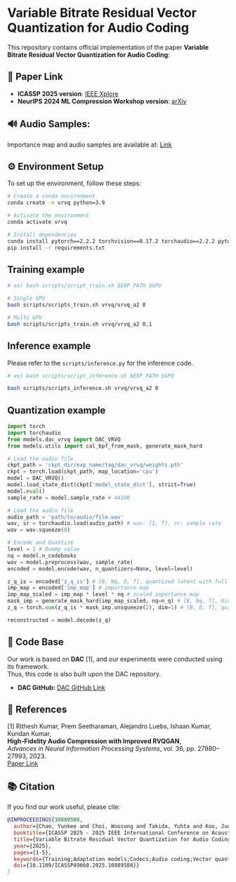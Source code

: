 # Variable Bitrate Residual Vector Quantization for Audio Coding

This repository contains official implementation of the paper **Variable Bitrate Residual Vector Quantization for Audio Coding**:  


## 📄 Paper Link

- **ICASSP 2025 version**: [IEEE Xplore](https://ieeexplore.ieee.org/document/10889508)
- **NeurIPS 2024 ML Compression Workshop version**: [arXiv](https://arxiv.org/abs/2410.06016)

## 🔊 Audio Samples: 
Importance map and audio samples are available at: [Link](https://yoongi43.github.io/VBRRVQ.github.io/)

## ⚙️ Environment Setup  
To set up the environment, follow these steps:  

```bash
# Create a conda environment
conda create -n vrvq python=3.9

# Activate the environment
conda activate vrvq

# Install dependencies
conda install pytorch==2.2.2 torchvision==0.17.2 torchaudio==2.2.2 pytorch-cuda=11.8 -c pytorch -c nvidia  ## We used this command for PyTorch install
pip install -r requirements.txt
```

## Training example
```bash
# ex) bash scripts/script_train.sh $EXP_PATH $GPU

# Single GPU
bash scripts/scripts_train.sh vrvq/vrvq_a2 0

# Multi GPU
bash scripts/scripts_train.sh vrvq/vrvq_a2 0,1
```

## Inference example
Please refer to the `scripts/inference.py` for the inference code.

```bash
# ex) bash scripts/script_inference.sh $EXP_PATH $GPU

bash scripts/scripts_inference.sh vrvq/vrvq_a2 0
```

## Quantization example
```python
import torch
import torchaudio
from models.dac_vrvq import DAC_VRVQ
from models.utils import cal_bpf_from_mask, generate_mask_hard

# Load the audio file
ckpt_path = 'ckpt_dir/exp_name/tag/dac_vrvq/weights.pth'
ckpt = torch.load(ckpt_path, map_location='cpu')
model = DAC_VRVQ()
model.load_state_dict(ckpt['model_state_dict'], strict=True)
model.eval()
sample_rate = model.sample_rate # 44100

# Load the audio file
audio_path = 'path/to/audio/file.wav'
wav, sr = torchaudio.load(audio_path) # wav: [1, T], sr: sample rate
wav = wav.squeeze(0)

# Encode and Quantize
level = 1 # Dummy value
nq = model.n_codebooks
wav = model.preprocess(wav, sample_rate)
encoded = model.encode(wav, n_quantizers=None, level=level)

z_q_is = encoded['z_q_is'] # [B, Nq, D, T], quantized latent with full number of quantizers
imp_map = encoded['imp_map'] # importance map
imp_map_scaled = imp_map * level * nq # scaled importance map
mask_imp = generate_mask_hard(imp_map_scaled, nq=n_q) # [B, Nq, T], binary mask
z_q = torch.sum(z_q_is * mask_imp.unsqueeze(2), dim=1) # [B, D, T], quantized latent with

reconstructed = model.decode(z_q)
```


## 📌 Code Base  
Our work is based on **DAC** [1], and our experiments were conducted using its framework.  
Thus, this code is also built upon the DAC repository.  
- **DAC GitHub:** [DAC GitHub Link](https://github.com/descriptinc/descript-audio-codec)  

## 📝 References
[1] Rithesh Kumar, Prem Seetharaman, Alejandro Luebs, Ishaan Kumar, Kundan Kumar,  
**High-Fidelity Audio Compression with Improved RVQGAN**,  
*Advances in Neural Information Processing Systems*, vol. 36, pp. 27980–27993, 2023.  
[Paper Link](https://arxiv.org/abs/2306.06546)

## 📚 Citation

If you find our work useful, please cite:

```bibtex
@INPROCEEDINGS{10889508,
  author={Chae, Yunkee and Choi, Woosung and Takida, Yuhta and Koo, Junghyun and Ikemiya, Yukara and Zhong, Zhi and Cheuk, Kin Wai and Martínez-Ramírez, Marco A. and Lee, Kyogu and Liao, Wei-Hsiang and Mitsufuji, Yuki},
  booktitle={ICASSP 2025 - 2025 IEEE International Conference on Acoustics, Speech and Signal Processing (ICASSP)}, 
  title={Variable Bitrate Residual Vector Quantization for Audio Coding}, 
  year={2025},
  pages={1-5},
  keywords={Training;Adaptation models;Codecs;Audio coding;Vector quantization;Bit rate;Rate-distortion;Estimation;Transforms;Vectors;Neural Audio Codec;Variable Bitrate;Residual Vector Quantization;Rate-Distortion Tradeoff;Importance Map},
  doi={10.1109/ICASSP49660.2025.10889508}}
}
